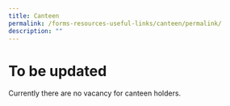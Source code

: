 ```yaml
---
title: Canteen
permalink: /forms-resources-useful-links/canteen/permalink/
description: ""
---
```

To be updated
===========
Currently there are no vacancy for canteen holders.
